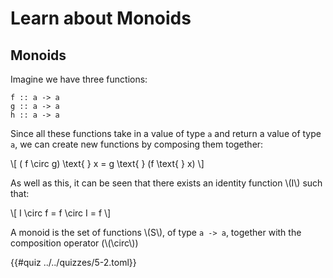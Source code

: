 # Learn about Monoids

## Monoids
Imagine we have three functions:

```
f :: a -> a
g :: a -> a
h :: a -> a
```

Since all these functions take in a value of type `a` and return a value of type
`a`, we can create new functions by composing them together:

\\[
    ( f \circ g) \text{  } x = g \text{ } (f \text{ } x)
\\]

As well as this, it can be seen that there exists an identity function \\(I\\)
such that:

\\[
    I \circ f = f \circ I = f
\\]

A monoid is the set of functions \\(S\\), of type `a -> a`, together with the
composition operator (\\(\circ\\))

{{#quiz ../../quizzes/5-2.toml}}
